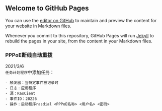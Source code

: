 ## Welcome to GitHub Pages

You can use the [editor on GitHub](https://github.com/Darkloid/darkloid.github.io/edit/main/README.md) to maintain and preview the content for your website in Markdown files.

Whenever you commit to this repository, GitHub Pages will run [Jekyll](https://jekyllrb.com/) to rebuild the pages in your site, from the content in your Markdown files.

### PPPoE断线自动重拨
2021/3/6</br>
```任务计划程序```中添加任务：

```
- 触发器：当特定事件被记录时
- 日志：应用程序
- 源：RasCient
- 事件ID：20226
- 操作：启动程序rasdial <PPPoE名称> <用户名> <密码>
```
